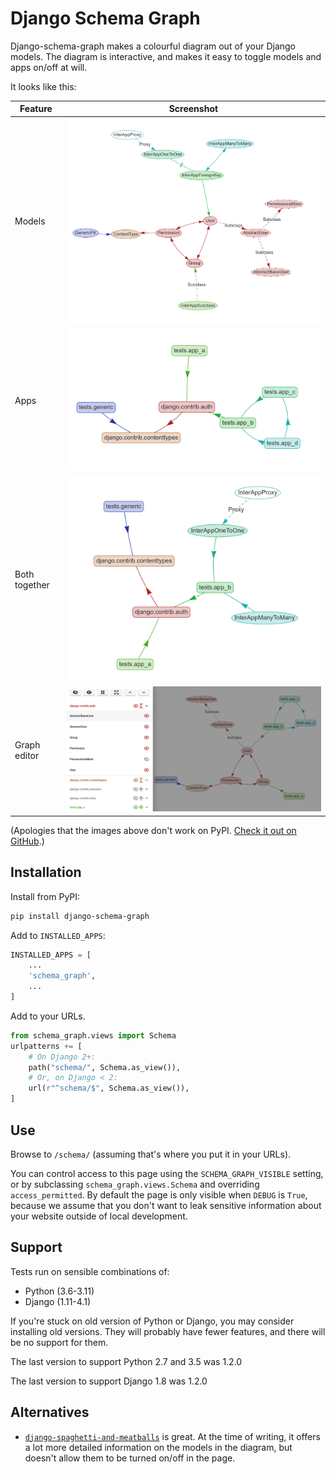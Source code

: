 # Django Schema Graph

Django-schema-graph makes a colourful diagram out of your Django models. The
diagram is interactive, and makes it easy to toggle models and apps on/off at
will.

It looks like this:

| Feature       | Screenshot |
| ---           | --- |
| Models        | ![models screenshot](docs-images/models.png) |
| Apps          | ![apps screenshot](docs-images/apps.png) |
| Both together | ![models and apps screenshot](docs-images/combination.png) |
| Graph editor  | ![menu screenshot](docs-images/menu.png) |

(Apologies that the images above don't work on PyPI. [Check it out on
GitHub](https://github.com/meshy/django-schema-graph/blob/master/README.md).)


## Installation

Install from PyPI:

```bash
pip install django-schema-graph
```

Add to `INSTALLED_APPS`:

```python
INSTALLED_APPS = [
    ...
    'schema_graph',
    ...
]
```

Add to your URLs.

```python
from schema_graph.views import Schema
urlpatterns += [
    # On Django 2+:
    path("schema/", Schema.as_view()),
    # Or, on Django < 2:
    url(r"^schema/$", Schema.as_view()),
]
```

## Use

Browse to `/schema/` (assuming that's where you put it in your URLs).

You can control access to this page using the `SCHEMA_GRAPH_VISIBLE` setting,
or by subclassing `schema_graph.views.Schema` and overriding `access_permitted`.
By default the page is only visible when `DEBUG` is `True`,
because we assume that you don't want to leak sensitive information about your
website outside of local development.

## Support

Tests run on sensible combinations of:
- Python (3.6-3.11)
- Django (1.11-4.1)

If you're stuck on old version of Python or Django, you may consider installing
old versions.
They will probably have fewer features, and there will be no support for them.

The last version to support Python 2.7 and 3.5 was 1.2.0

The last version to support Django 1.8 was 1.2.0

## Alternatives

- [`django-spaghetti-and-meatballs`](https://github.com/LegoStormtroopr/django-spaghetti-and-meatballs)
  is great. At the time of writing, it offers a lot more detailed information
  on the models in the diagram, but doesn't allow them to be turned on/off in
  the page.
